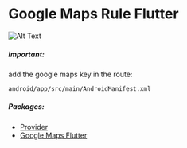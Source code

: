 # Google Maps Rule Flutter
![Alt Text](https://raw.githubusercontent.com/edwinmacalopu/google_maps_rule/master/mapsrule.gif?raw=true)
##### Important:
add the google maps key in the route:
```sh
android/app/src/main/AndroidManifest.xml
```
##### Packages:
- [Provider](https://pub.dev/packages/provider)
- [Google Maps Flutter](https://pub.dev/packages/google_maps_flutter)
